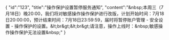 {
	"id":"123",
	"title":"操作保护设置暂停服务通知",
	"content":"&amp;nbsp;本周三（7月18日）晚20:00，我们将对敏感操作操作保护进行改版，计划开始时间：7月18日20:00:00，预计结束时间：7月18日23:59:59，届时将暂停账户管理 - 安全设置 - 操作保护的设置。&amp;lt;br&amp;gt;&amp;lt;br&amp;gt;请注意，操作上线时：&amp;nbsp;敏感操作操作保护无法设置&amp;nbsp;"
}